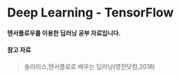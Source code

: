 # Deep Learning - TensorFlow

#### 텐서플로우를 이용한 딥러닝 공부 자료입니다.

#### 참고 자료
> 솔라리스,텐서플로로 배우는 딥러닝(영진닷컴,2018)